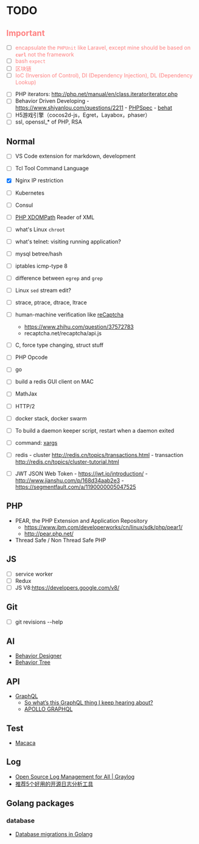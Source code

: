 # TODO

<font color="#ff8181">

## Important

- [ ] encapsulate the `PHPUnit` like Laravel, except mine should be based on **`curl`** not the framework
- [ ] bash `expect`
- [ ] 区块链
- [ ] IoC (Inversion of Control), DI (Dependency Injection), DL (Dependency Lookup)

</font>

- [ ] PHP iterators: http://php.net/manual/en/class.iteratoriterator.php
- [ ] Behavior Driven Developing
        - https://www.shiyanlou.com/questions/2211
        - [PHPSpec](http://www.phpspec.net/en/latest/manual/getting-started.html)
        - [behat](http://docs.behat.org/en/v2.5/#quick-intro)
- [ ] H5游戏引擎（cocos2d-js，Egret，Layabox，phaser）
- [ ] ssl, openssl_* of PHP, RSA

## Normal

- [ ] VS Code extension for markdown, development


- [ ] Tcl Tool Command Language
- [x] Nginx IP restriction
- [ ] Kubernetes
- [ ] Consul
- [ ] [PHP XDOMPath](http://php.net/manual/en/class.domxpath.php)
        Reader of XML

- [ ] what's Linux `chroot`
- [ ] what's telnet: visiting running application?
- [ ] mysql betree/hash
- [ ] iptables icmp-type 8
- [ ] difference between `egrep` and `grep`
- [ ] Linux `sed` stream edit?
- [ ] strace, ptrace, dtrace, ltrace
- [ ] human-machine verification like [reCaptcha](https://www.google.com/recaptcha/intro/android.html)
    - https://www.zhihu.com/question/37572783
    - recaptcha.net/recaptcha/api.js

- [ ] C, force type changing, struct stuff
- [ ] PHP Opcode
- [ ] go
- [ ] build a redis GUI client on MAC
- [ ] MathJax
- [ ] HTTP/2
- [ ] docker stack, docker swarm
- [ ] To build a daemon keeper script, restart when a daemon exited
- [ ] command: [xargs](http://man.linuxde.net/xargs)
- [ ] redis
        - cluster http://redis.cn/topics/transactions.html
        - transaction http://redis.cn/topics/cluster-tutorial.html
- [ ] JWT JSON Web Token
        - https://jwt.io/introduction/
        - http://www.jianshu.com/p/168d34aab2e3
        - https://segmentfault.com/a/1190000005047525

## PHP

- PEAR, the PHP Extension and Application Repository
  - https://www.ibm.com/developerworks/cn/linux/sdk/php/pear1/
  - http://pear.php.net/
- Thread Safe / Non Thread Safe PHP

## JS

- [ ] service worker
- [ ] Redux
- [ ] JS V8:https://developers.google.com/v8/

## Git

- [ ] git revisions --help

## AI

- [Behavior Designer](https://www.opsive.com/assets/BehaviorDesigner/)
- [Behavior Tree](http://www.aisharing.com/archives/tag/%E8%A1%8C%E4%B8%BA%E6%A0%91)

## API

- [GraphQL](https://graphql.org/code/)
  - [So what’s this GraphQL thing I keep hearing about?](https://medium.freecodecamp.org/so-whats-this-graphql-thing-i-keep-hearing-about-baf4d36c20cf)
  - [APOLLO GRAPHQL](https://www.apollographql.com/)

## Test

- [Macaca](https://macacajs.github.io/)

## Log

- [Open Source Log Management for All | Graylog](https://www.graylog.org/products/open-source)
- [推荐5个好用的开源日志分析工具](https://mp.weixin.qq.com/s/YiwltbPwlQS95FGRLGaj-A)

## Golang packages

### database

- [Database migrations in Golang](https://lanre.wtf/blog/2019/01/02/database-migration-golang/)